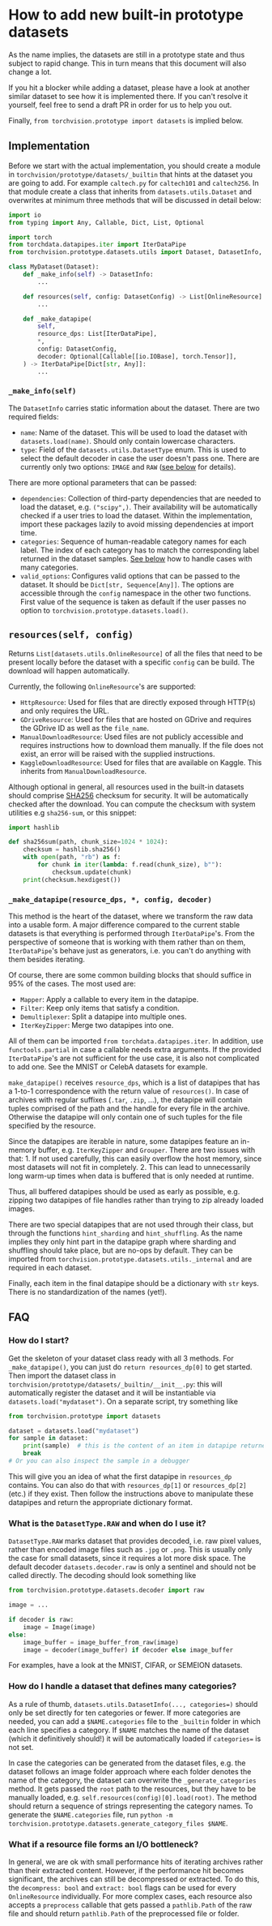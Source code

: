 # How to add new built-in prototype datasets

As the name implies, the datasets are still in a prototype state and thus
subject to rapid change. This in turn means that this document will also change
a lot.

If you hit a blocker while adding a dataset, please have a look at another
similar dataset to see how it is implemented there. If you can't resolve it
yourself, feel free to send a draft PR in order for us to help you out.

Finally, `from torchvision.prototype import datasets` is implied below.

## Implementation

Before we start with the actual implementation, you should create a module in
`torchvision/prototype/datasets/_builtin` that hints at the dataset you are
going to add. For example `caltech.py` for `caltech101` and `caltech256`. In
that module create a class that inherits from `datasets.utils.Dataset` and
overwrites at minimum three methods that will be discussed in detail below:

```python
import io
from typing import Any, Callable, Dict, List, Optional

import torch
from torchdata.datapipes.iter import IterDataPipe
from torchvision.prototype.datasets.utils import Dataset, DatasetInfo, DatasetConfig, OnlineResource

class MyDataset(Dataset):
    def _make_info(self) -> DatasetInfo:
        ...

    def resources(self, config: DatasetConfig) -> List[OnlineResource]:
        ...

    def _make_datapipe(
        self,
        resource_dps: List[IterDataPipe],
        *,
        config: DatasetConfig,
        decoder: Optional[Callable[[io.IOBase], torch.Tensor]],
    ) -> IterDataPipe[Dict[str, Any]]:
        ...
```

### `_make_info(self)`

The `DatasetInfo` carries static information about the dataset. There are two
required fields:
- `name`: Name of the dataset. This will be used to load the dataset with
  `datasets.load(name)`. Should only contain lowercase characters.
- `type`: Field of the `datasets.utils.DatasetType` enum. This is used to select
   the default decoder in case the user doesn't pass one. There are currently
   only two options: `IMAGE` and `RAW` ([see
   below](what-is-the-datasettyperaw-and-when-do-i-use-it) for details).

There are more optional parameters that can be passed:

- `dependencies`: Collection of third-party dependencies that are needed to load
  the dataset, e.g. `("scipy",)`. Their availability will be automatically
  checked if a user tries to load the dataset. Within the implementation, import
  these packages lazily to avoid missing dependencies at import time.
- `categories`: Sequence of human-readable category names for each label. The
  index of each category has to match the corresponding label returned in the
  dataset samples. [See
  below](#how-do-i-handle-a-dataset-that-defines-many-categories) how to handle
  cases with many categories.
- `valid_options`: Configures valid options that can be passed to the dataset.
  It should be `Dict[str, Sequence[Any]]`. The options are accessible through
  the `config` namespace in the other two functions. First value of the sequence
  is taken as default if the user passes no option to
  `torchvision.prototype.datasets.load()`.

## `resources(self, config)`

Returns `List[datasets.utils.OnlineResource]` of all the files that need to be
present locally before the dataset with a specific `config` can be build. The
download will happen automatically. 

Currently, the following `OnlineResource`'s are supported:

- `HttpResource`: Used for files that are directly exposed through HTTP(s) and
  only requires the URL.
- `GDriveResource`: Used for files that are hosted on GDrive and requires the
  GDrive ID as well as the `file_name`.
- `ManualDownloadResource`: Used files are not publicly accessible and requires
  instructions how to download them manually. If the file does not exist, an
  error will be raised with the supplied instructions.
- `KaggleDownloadResource`: Used for files that are available on Kaggle. This
  inherits from `ManualDownloadResource`.

Although optional in general, all resources used in the built-in datasets should
comprise [SHA256](https://en.wikipedia.org/wiki/SHA-2) checksum for security. It
will be automatically checked after the download. You can compute the checksum
with system utilities e.g `sha256-sum`, or this snippet:

```python
import hashlib

def sha256sum(path, chunk_size=1024 * 1024):
    checksum = hashlib.sha256()
    with open(path, "rb") as f:
        for chunk in iter(lambda: f.read(chunk_size), b""):
            checksum.update(chunk)
    print(checksum.hexdigest())
```

### `_make_datapipe(resource_dps, *, config, decoder)`

This method is the heart of the dataset, where we transform the raw data into
a usable form. A major difference compared to the current stable datasets is
that everything is performed through `IterDataPipe`'s. From the perspective of
someone that is working with them rather than on them, `IterDataPipe`'s behave
just as generators, i.e. you can't do anything with them besides iterating.

Of course, there are some common building blocks that should suffice in 95% of
the cases. The most used are:

- `Mapper`: Apply a callable to every item in the datapipe. 
- `Filter`: Keep only items that satisfy a condition.
- `Demultiplexer`: Split a datapipe into multiple ones.
- `IterKeyZipper`: Merge two datapipes into one.

All of them can be imported `from torchdata.datapipes.iter`. In addition, use
`functools.partial` in case a callable needs extra arguments.  If the provided
`IterDataPipe`'s are not sufficient for the use case, it is also not complicated
to add one. See the MNIST or CelebA datasets for example.

`make_datapipe()` receives `resource_dps`, which is a list of datapipes that has
a 1-to-1 correspondence with the return value of `resources()`. In case of
archives with regular suffixes (`.tar`, `.zip`, ...), the datapipe will contain
tuples comprised of the path and the handle for every file in the archive.
Otherwise the datapipe will only contain one of such tuples for the file
specified by the resource.

Since the datapipes are iterable in nature, some datapipes feature an in-memory
buffer, e.g. `IterKeyZipper` and `Grouper`. There are two issues with that: 1.
If not used carefully, this can easily overflow the host memory, since most
datasets will not fit in completely. 2. This can lead to unnecessarily long
warm-up times when data is buffered that is only needed at runtime.

Thus, all buffered datapipes should be used as early as possible, e.g. zipping
two datapipes of file handles rather than trying to zip already loaded images.

There are two special datapipes that are not used through their class, but
through the functions `hint_sharding` and `hint_shuffling`. As the name implies
they only hint part in the datapipe graph where sharding and shuffling should
take place, but are no-ops by default. They can be imported from
`torchvision.prototype.datasets.utils._internal` and are required in each
dataset.

Finally, each item in the final datapipe should be a dictionary with `str` keys.
There is no standardization of the names (yet!).

## FAQ

### How do I start?

Get the skeleton of your dataset class ready with all 3 methods. For
`_make_datapipe()`, you can just do `return resources_dp[0]` to get started.
Then import the dataset class in
`torchvision/prototype/datasets/_builtin/__init__.py`: this will automatically
register the dataset and it will be instantiable via
`datasets.load("mydataset")`. On a separate script, try something like

```py
from torchvision.prototype import datasets

dataset = datasets.load("mydataset")
for sample in dataset:
    print(sample)  # this is the content of an item in datapipe returned by _make_datapipe()
    break
# Or you can also inspect the sample in a debugger
```

This will give you an idea of what the first datapipe in `resources_dp`
contains. You can also do that with `resources_dp[1]` or `resources_dp[2]`
(etc.) if they exist. Then follow the instructions above to manipulate these
datapipes and return the appropriate dictionary format.

### What is the `DatasetType.RAW` and when do I use it?

`DatasetType.RAW` marks dataset that provides decoded, i.e. raw pixel values,
rather than encoded image files such as `.jpg` or `.png`. This is usually only
the case for small datasets, since it requires a lot more disk space. The
default decoder `datasets.decoder.raw` is only a sentinel and should not be
called directly. The decoding should look something like

```python
from torchvision.prototype.datasets.decoder import raw

image = ...

if decoder is raw:
    image = Image(image)
else:
    image_buffer = image_buffer_from_raw(image)
    image = decoder(image_buffer) if decoder else image_buffer
```

For examples, have a look at the MNIST, CIFAR, or SEMEION datasets.

### How do I handle a dataset that defines many categories?

As a rule of thumb, `datasets.utils.DatasetInfo(..., categories=)` should only
be set directly for ten categories or fewer. If more categories are needed, you
can add a `$NAME.categories` file to the `_builtin` folder in which each line
specifies a category. If `$NAME` matches the name of the dataset (which it
definitively should!) it will be automatically loaded if `categories=` is not
set.

In case the categories can be generated from the dataset files, e.g. the dataset
follows an image folder approach where each folder denotes the name of the
category, the dataset can overwrite the `_generate_categories` method. It gets
passed the `root` path to the resources, but they have to be manually loaded,
e.g. `self.resources(config)[0].load(root)`. The method should return a sequence
of strings representing the category names. To generate the `$NAME.categories`
file, run `python -m torchvision.prototype.datasets.generate_category_files
$NAME`.

### What if a resource file forms an I/O bottleneck?

In general, we are ok with small performance hits of iterating archives rather
than their extracted content. However, if the performance hit becomes
significant, the archives can still be decompressed or extracted. To do this,
the `decompress: bool` and `extract: bool` flags can be used for every
`OnlineResource` individually. For more complex cases, each resource also
accepts a `preprocess` callable that gets passed a `pathlib.Path` of the raw
file and should return `pathlib.Path` of the preprocessed file or folder.
